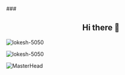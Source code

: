         
###<h2 align="center">Hi there 👋</h2>

<div><img align="center" src="[https://streak-stats.demolab.com?user=lokesh-5050](https://images.unsplash.com/photo-1633356122544-f134324a6cee?ixlib=rb-4.0.3&ixid=MnwxMjA3fDB8MHxwaG90by1wYWdlfHx8fGVufDB8fHx8&auto=format&fit=crop&w=1170&q=80)" alt="lokesh-5050" /></div>

<p><img align="center" src="https://streak-stats.demolab.com?user=lokesh-5050" alt="lokesh-5050" /></p>


![MasterHead]()
